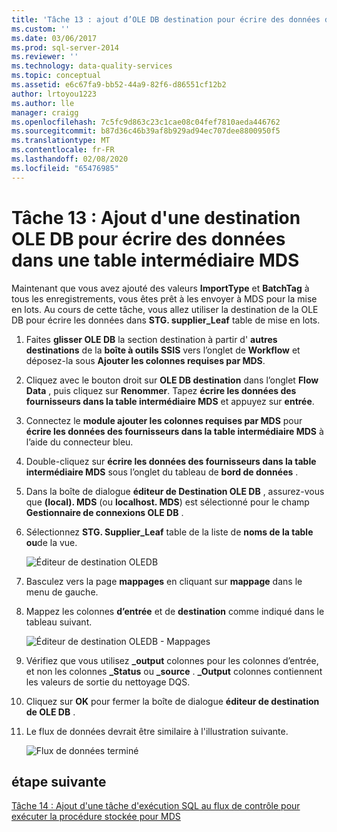 ```yaml
---
title: 'Tâche 13 : ajout d’OLE DB destination pour écrire des données dans la table de mise en lots MDS | Microsoft Docs'
ms.custom: ''
ms.date: 03/06/2017
ms.prod: sql-server-2014
ms.reviewer: ''
ms.technology: data-quality-services
ms.topic: conceptual
ms.assetid: e6c67fa9-bb52-44a9-82f6-d86551cf12b2
author: lrtoyou1223
ms.author: lle
manager: craigg
ms.openlocfilehash: 7c5fc9d863c23c1cae08c04fef7810aeda446762
ms.sourcegitcommit: b87d36c46b39af8b929ad94ec707dee8800950f5
ms.translationtype: MT
ms.contentlocale: fr-FR
ms.lasthandoff: 02/08/2020
ms.locfileid: "65476985"
---
```

# <a name="task-13-adding-ole-db-destination-to-write-data-to-mds-staging-table"></a>Tâche 13 : Ajout d'une destination OLE DB pour écrire des données dans une table intermédiaire MDS
  Maintenant que vous avez ajouté des valeurs **ImportType** et **BatchTag** à tous les enregistrements, vous êtes prêt à les envoyer à MDS pour la mise en lots. Au cours de cette tâche, vous allez utiliser la destination de la OLE DB pour écrire les données dans **STG. supplier_Leaf** table de mise en lots.  
  
1.  Faites **glisser OLE DB** la section destination à partir d' **autres destinations** de la **boîte à outils SSIS** vers l’onglet de **Workflow** et déposez-la sous **Ajouter les colonnes requises par MDS**.  
  
2.  Cliquez avec le bouton droit sur **OLE DB destination** dans l’onglet **Flow Data** , puis cliquez sur **Renommer**. Tapez **écrire les données des fournisseurs dans la table intermédiaire MDS** et appuyez sur **entrée**.  
  
3.  Connectez le **module ajouter les colonnes requises par MDS** pour **écrire les données des fournisseurs dans la table intermédiaire MDS** à l’aide du connecteur bleu.  
  
4.  Double-cliquez sur **écrire les données des fournisseurs dans la table intermédiaire MDS** sous l’onglet du tableau de **bord de données** .  
  
5.  Dans la boîte de dialogue **éditeur de Destination OLE DB** , assurez-vous que **(local). MDS** (ou **localhost. MDS**) est sélectionné pour le champ **Gestionnaire de connexions OLE DB** .  
  
6.  Sélectionnez **STG. Supplier_Leaf** table de la liste de **noms de la table ou**de la vue.  
  
     ![Éditeur de destination OLEDB](../../2014/tutorials/media/et-addingoledbdestinationtowdtomdsst-01.jpg "Éditeur de destination OLEDB")  
  
7.  Basculez vers la page **mappages** en cliquant sur **mappage** dans le menu de gauche.  
  
8.  Mappez les colonnes **d’entrée** et de **destination** comme indiqué dans le tableau suivant.  
  
     ![Éditeur de destination OLEDB - Mappages](../../2014/tutorials/media/et-addingoledbdestinationtowdtomdsst-02.jpg "Éditeur de destination OLEDB - Mappages")  
  
9. Vérifiez que vous utilisez **_output** colonnes pour les colonnes d’entrée, et non les colonnes **_Status** ou **_source** . **_Output** colonnes contiennent les valeurs de sortie du nettoyage DQS.  
  
10. Cliquez sur **OK** pour fermer la boîte de dialogue **éditeur de destination de OLE DB** .  
  
11. Le flux de données devrait être similaire à l'illustration suivante.  
  
     ![Flux de données terminé](../../2014/tutorials/media/et-addingoledbdestinationtowdtomdsst-03.jpg "Flux de données terminé")  
  
## <a name="next-step"></a>étape suivante  
 [Tâche 14 : Ajout d'une tâche d'exécution SQL au flux de contrôle pour exécuter la procédure stockée pour MDS](../../2014/tutorials/task-14-add-execute-to-control-flow-run-mds-stored-procedure.md)  
  
  
